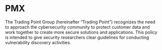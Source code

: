 # PMX
The Trading Point Group (hereinafter “Trading Point”) recognizes the need to approach the cybersecurity community to protect customer data and work together to create more secure solutions and applications. This policy is intended to give security researchers clear guidelines for conducting vulnerability discovery activities.
